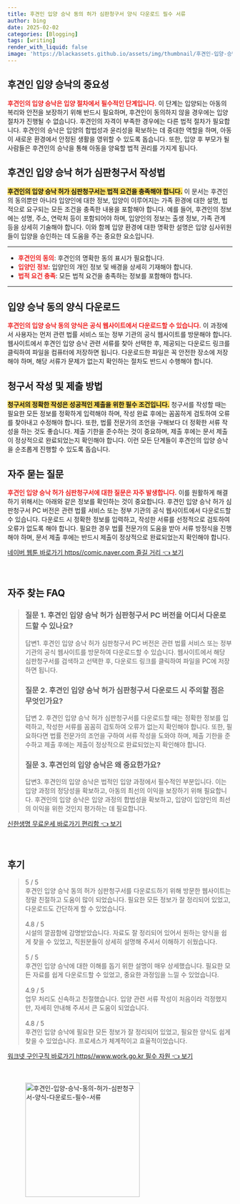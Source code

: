 ```yaml
---
title: 후견인 입양 승낙 동의 허가 심판청구서 양식 다운로드 필수 서류
author: bing
date: 2025-02-02
categories: [Blogging]
tags: [writing]
render_with_liquid: false
image: 'https://blackassets.github.io/assets/img/thumbnail/후견인-입양-승낙-동의-허가-심판청구서-양식-다운로드-필수-서류.webp'
---
```



<h2 id='후견인_입양_승낙의_중요성'>후견인 입양 승낙의 중요성</h2>

<p><b><span style="color: #ee2323;">후견인의 입양 승낙은 입양 절차에서 필수적인 단계입니다.</span></b> 이 단계는 입양되는 아동의 복리와 안전을 보장하기 위해 반드시 필요하며, 후견인이 동의하지 않을 경우에는 입양 절차가 진행될 수 없습니다. 후견인의 자격이 부족한 경우에는 다른 법적 절차가 필요합니다. 후견인의 승낙은 입양의 합법성과 윤리성을 확보하는 데 중대한 역할을 하며, 아동이 새로운 환경에서 안정된 생활을 영위할 수 있도록 돕습니다. 또한, 입양 후 부모가 될 사람들은 후견인의 승낙을 통해 아동을 양육할 법적 권리를 가지게 됩니다.</p>

<h2 id='후견인_입양_승낙_허가_심판청구서_작성법'>후견인 입양 승낙 허가 심판청구서 작성법</h2>

<p><b><span style="background-color: #ffe066;">후견인의 입양 승낙 허가 심판청구서는 법적 요건을 충족해야 합니다.</span></b> 이 문서는 후견인의 동의뿐만 아니라 입양인에 대한 정보, 입양이 이루어지는 가족 환경에 대한 설명, 법적으로 요구되는 모든 조건을 충족한 내용을 포함해야 합니다. 예를 들어, 후견인의 정보에는 성명, 주소, 연락처 등이 포함되어야 하며, 입양인의 정보는 출생 정보, 가족 관계 등을 상세히 기술해야 합니다. 이와 함께 입양 환경에 대한 명확한 설명은 입양 심사위원들이 입양을 승인하는 데 도움을 주는 중요한 요소입니다.</p>

<hr />

<ul>
    <li><b><span style="color: #ee2323;">후견인의 동의</span></b>: 후견인의 명확한 동의 표시가 필요합니다.</li>
    <li><b><span style="color: #ee2323;">입양인 정보</span></b>: 입양인의 개인 정보 및 배경을 상세히 기재해야 합니다.</li>
    <li><b><span style="color: #ee2323;">법적 요건 충족</span></b>: 모든 법적 요건을 충족하는 정보를 포함해야 합니다.</li>
</ul>

<hr />

<h2 id='입양_승낙_동의_양식_다운로드'>입양 승낙 동의 양식 다운로드</h2>

<p><b><span style="color: #ee2323;">후견인의 입양 승낙 동의 양식은 공식 웹사이트에서 다운로드할 수 있습니다.</span></b> 이 과정에서 사용자는 먼저 관련 법률 서비스 또는 정부 기관의 공식 웹사이트를 방문해야 합니다. 웹사이트에서 후견인 입양 승낙 관련 서류를 찾아 선택한 후, 제공되는 다운로드 링크를 클릭하여 파일을 컴퓨터에 저장하면 됩니다. 다운로드한 파일은 꼭 안전한 장소에 저장해야 하며, 해당 서류가 문제가 없는지 확인하는 절차도 반드시 수행해야 합니다.</p>

<h2 id='청구서_작성_및_제출_방법'>청구서 작성 및 제출 방법</h2>

<p><b><span style="background-color: #ffe066;">청구서의 정확한 작성은 성공적인 제출을 위한 필수 조건입니다.</span></b> 청구서를 작성할 때는 필요한 모든 정보를 정확하게 입력해야 하며, 작성 완료 후에는 꼼꼼하게 검토하여 오류를 찾아내고 수정해야 합니다. 또한, 법률 전문가의 조언을 구해보다 더 정확한 서류 작성을 하는 것도 좋습니다. 제출 기한을 준수하는 것이 중요하며, 제출 후에는 문서 제출이 정상적으로 완료되었는지 확인해야 합니다. 이런 모든 단계들이 후견인의 입양 승낙을 순조롭게 진행할 수 있도록 돕습니다.</p>

<h2 id='자주_묻는_질문'>자주 묻는 질문</h2>

<p><b><span style="color: #ee2323;">후견인 입양 승낙 허가 심판청구서에 대한 질문은 자주 발생합니다.</span></b> 이를 원활하게 해결하기 위해서는 아래와 같은 정보를 확인하는 것이 중요합니다. 후견인 입양 승낙 허가 심판청구서 PC 버전은 관련 법률 서비스 또는 정부 기관의 공식 웹사이트에서 다운로드할 수 있습니다. 다운로드 시 정확한 정보를 입력하고, 작성한 서류를 선정적으로 검토하여 오류가 없도록 해야 합니다. 필요한 경우 법률 전문가의 도움을 받아 서류 방정식을 진행해야 하며, 문서 제출 후에는 반드시 제출이 정상적으로 완료되었는지 확인해야 합니다.</p>


<p><a class="click-button" title="네이버 웹툰 바로가기 https//comic.naver.com 즐길 거리" href="https://blackassets.github.io/posts/%EB%84%A4%EC%9D%B4%EB%B2%84-%EC%9B%B9%ED%88%B0-%EB%B0%94%EB%A1%9C%EA%B0%80%EA%B8%B0-httpscomic.naver.com-%EC%A6%90%EA%B8%B8-%EA%B1%B0%EB%A6%AC/" rel="dofollow">네이버 웹툰 바로가기 https//comic.naver.com 즐길 거리 👈 보기</a></p><br>
<h2 id='자주_찾는_FAQ'>자주 찾는 FAQ</h2>
<div itemscope="" itemtype="https://schema.org/FAQPage"> 
<blockquote> 
<div itemscope="" itemprop="mainEntity" itemtype="https://schema.org/Question"> 
<h3 itemprop="name">질문 1. 후견인 입양 승낙 허가 심판청구서 PC 버전을 어디서 다운로드할 수 있나요?</h3> 
<div itemscope="" itemprop="acceptedAnswer" itemtype="https://schema.org/Answer"> 
<span itemprop="text"> 
<p>답변1. 후견인 입양 승낙 허가 심판청구서 PC 버전은 관련 법률 서비스 또는 정부 기관의 공식 웹사이트를 방문하여 다운로드할 수 있습니다. 웹사이트에서 해당 심판청구서를 검색하고 선택한 후, 다운로드 링크를 클릭하여 파일을 PC에 저장하면 됩니다.</p> 
</span> 
</div> 
</div> 

<div itemscope="" itemprop="mainEntity" itemtype="https://schema.org/Question"> 
<h3 itemprop="name">질문 2. 후견인 입양 승낙 허가 심판청구서 다운로드 시 주의할 점은 무엇인가요?</h3> 
<div itemscope="" itemprop="acceptedAnswer" itemtype="https://schema.org/Answer"> 
<span itemprop="text"> 
<p>답변 2. 후견인 입양 승낙 허가 심판청구서를 다운로드할 때는 정확한 정보를 입력하고, 작성한 서류를 꼼꼼히 검토하여 오류가 없는지 확인해야 합니다. 또한, 필요하다면 법률 전문가의 조언을 구하여 서류 작성을 도와야 하며, 제출 기한을 준수하고 제출 후에는 제출이 정상적으로 완료되었는지 확인해야 합니다.</p> 
</span> 
</div> 
</div> 

<div itemscope="" itemprop="mainEntity" itemtype="https://schema.org/Question"> 
<h3 itemprop="name">질문 3. 후견인의 입양 승낙은 왜 중요한가요?</h3> 
<div itemscope="" itemprop="acceptedAnswer" itemtype="https://schema.org/Answer"> 
<span itemprop="text"> 
<p>답변3. 후견인의 입양 승낙은 법적인 입양 과정에서 필수적인 부분입니다. 이는 입양 과정의 정당성을 확보하고, 아동의 최선의 이익을 보장하기 위해 필요합니다. 후견인의 입양 승낙은 입양 과정의 합법성을 확보하고, 입양이 입양인의 최선의 이익을 위한 것인지 평가하는 데 필요합니다.</p> 
</span> 
</div> 
</div> 
</blockquote> 
</div>
<p><a class="click-button" title="신한생명 무료운세 바로가기 편리함" href="https://blackassets.github.io/posts/%EC%8B%A0%ED%95%9C%EC%83%9D%EB%AA%85-%EB%AC%B4%EB%A3%8C%EC%9A%B4%EC%84%B8-%EB%B0%94%EB%A1%9C%EA%B0%80%EA%B8%B0-%ED%8E%B8%EB%A6%AC%ED%95%A8/" rel="dofollow">신한생명 무료운세 바로가기 편리함 👈 보기</a></p><br>
<h2 id='후기'>후기</h2>
<div itemscope itemtype="https://schema.org/Product">
  <blockquote>
  <div itemprop="review" itemscope itemtype="https://schema.org/Review">
      <div itemprop="reviewRating" itemscope itemtype="https://schema.org/Rating"> <span itemprop="ratingValue">5</span> / <span itemprop="bestRating">5</span> </div>
      <span itemprop="reviewBody">후견인 입양 승낙 동의 허가 심판청구서를 다운로드하기 위해 방문한 웹사이트는 정말 친절하고 도움이 많이 되었습니다. 필요한 모든 정보가 잘 정리되어 있었고, 다운로드도 간단하게 할 수 있었습니다.</span>
  </div>
  <br>
  <div itemprop="review" itemscope itemtype="https://schema.org/Review">
      <div itemprop="reviewRating" itemscope itemtype="https://schema.org/Rating"> <span itemprop="ratingValue">4.8</span> / <span itemprop="bestRating">5</span> </div>
      <span itemprop="reviewBody">시설의 깔끔함에 감명받았습니다. 자료도 잘 정리되어 있어서 원하는 양식을 쉽게 찾을 수 있었고, 직원분들이 상세히 설명해 주셔서 이해하기 쉬웠습니다.</span>
  </div>
  <br>
  <div itemprop="review" itemscope itemtype="https://schema.org/Review">
      <div itemprop="reviewRating" itemscope itemtype="https://schema.org/Rating"> <span itemprop="ratingValue">5</span> / <span itemprop="bestRating">5</span> </div>
      <span itemprop="reviewBody">후견인 입양 승낙에 대한 이해를 돕기 위한 설명이 매우 상세했습니다. 필요한 모든 자료를 쉽게 다운로드할 수 있었고, 중요한 과정임을 느낄 수 있었습니다.</span>
  </div>
  <br>
  <div itemprop="review" itemscope itemtype="https://schema.org/Review">
      <div itemprop="reviewRating" itemscope itemtype="https://schema.org/Rating"> <span itemprop="ratingValue">4.9</span> / <span itemprop="bestRating">5</span> </div>
      <span itemprop="reviewBody">업무 처리도 신속하고 친절했습니다. 입양 관련 서류 작성이 처음이라 걱정했지만, 자세히 안내해 주셔서 큰 도움이 되었습니다.</span>
  </div>
  <br>
  <div itemprop="review" itemscope itemtype="https://schema.org/Review">
      <div itemprop="reviewRating" itemscope itemtype="https://schema.org/Rating"> <span itemprop="ratingValue">4.8</span> / <span itemprop="bestRating">5</span> </div>
      <span itemprop="reviewBody">후견인 입양 승낙에 필요한 모든 정보가 잘 정리되어 있었고, 필요한 양식도 쉽게 찾을 수 있었습니다. 프로세스가 체계적이고 효율적이었습니다.</span>
  </div>
  </blockquote>
</div>
<p><a class="click-button" title="워크넷 구인구직 바로가기 https//www.work.go.kr 필수 자원" href="https://blackassets.github.io/posts/%EC%9B%8C%ED%81%AC%EB%84%B7-%EA%B5%AC%EC%9D%B8%EA%B5%AC%EC%A7%81-%EB%B0%94%EB%A1%9C%EA%B0%80%EA%B8%B0-httpswww.work.go.kr-%ED%95%84%EC%88%98-%EC%9E%90%EC%9B%90/" rel="dofollow">워크넷 구인구직 바로가기 https//www.work.go.kr 필수 자원 👈 보기</a></p><br>
<figure class="image"><img src="https://blackassets.github.io/assets/img/thumbnail/후견인-입양-승낙-동의-허가-심판청구서-양식-다운로드-필수-서류.webp" alt="후견인-입양-승낙-동의-허가-심판청구서-양식-다운로드-필수-서류" width="256" height="256"></figure>